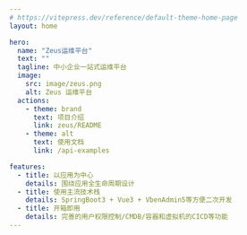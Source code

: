 ```yaml
---
# https://vitepress.dev/reference/default-theme-home-page
layout: home

hero:
  name: "Zeus运维平台"
  text: ""
  tagline: 中小企业一站式运维平台
  image:
    src: image/zeus.png
    alt: Zeus 运维平台
  actions:
    - theme: brand
      text: 项目介绍
      link: zeus/README
    - theme: alt
      text: 使用文档
      link: /api-examples

features:
  - title: 以应用为中心
    details: 围绕应用全生命周期设计
  - title: 使用主流技术栈
    details: SpringBoot3 + Vue3 + VbenAdmin5等方便二次开发
  - title: 开箱即用
    details: 完善的用户权限控制/CMDB/容器和虚拟机的CICD等功能
---
```


